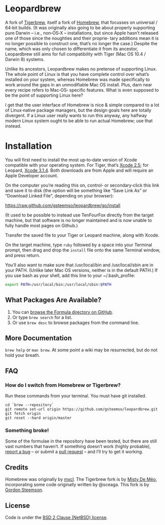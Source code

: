 Leopardbrew
===========

A fork of [Tigerbrew][tigerbrew], itself a fork of [Homebrew][homebrew], that
focusses on universal / 64‐bit builds.  (It was originally also going to be
about properly supporting pure Darwin – i.e., non‐OS‐X – installations, but
since Apple hasn’t released one of those since the noughties and their proprie‐
tary additions mean it is no longer possible to construct one, that’s no longer
the case.)  Despite the name, which was only chosen to differentiate it from
its ancestor, Leopardbrew still aims for full compatibility with Tiger (Mac OS
10.4 / Darwin 8) systems.

Unlike its ancestors, Leopardbrew makes no pretense of supporting Linux.  The
whole point of Linux is that you have complete control over what’s installed on
your system, whereas Homebrew was made specifically to work around the gaps in
an unmodifiable Mac OS install.  Plus, darn near every recipe refers to Mac‐OS‐
specific features.  What is even supposed to be the point of supporting Linux
here?

I get that the user interface of Homebrew is nice & simple compared to a lot of
Linux‐native package managers, but the design goals here are totally divergent.
If a Linux user really wants to run this anyway, any halfway modern Linux
system ought to be able to run actual Homebrew; use that instead.


Installation
============

You will first need to install the most up‐to‐date version of Xcode compatible
with your operating system.  For Tiger, that’s [Xcode 2.5][xc25]; for Leopard,
[Xcode 3.1.4][xc314].  Both downloads are from Apple and will require an Apple
Developer account.

On the computer you’re reading this on, control‐ or secondary‐click this link
and save it to disk (the option will be something like “Save Link As” or
“Download Linked File”, depending on your browser):

<https://raw.github.com/gsteemso/leopardbrew/go/install>

(It used to be possible to instead use TenFourFox directly from the target
machine, but that software is no longer maintained and is now unable to fully
handle most pages on Github.)

Transfer the saved file to your Tiger or Leopard machine, along with Xcode.

On the target machine, type `ruby` followed by a space into your Terminal
prompt, then drag and drop the `install` file onto the same Terminal window,
and press return.

You’ll also want to make sure that /usr/local/bin and /usr/local/sbin are in
your PATH.  (Unlike later Mac OS versions, neither is in the default PATH.)
If you use bash as your shell, add this line to your ~/.bash_profile:

```sh
export PATH=/usr/local/bin:/usr/local/sbin:$PATH
```

What Packages Are Available?
----------------------------
1. You can [browse the Formula directory on GitHub][formula].
2. Or type `brew search` for a list.
3. Or use `brew desc` to browse packages from the command line.

More Documentation
------------------
`brew help` or `man brew`.  At some point a wiki may be resurrected, but do not
hold your breath.

FAQ
---

### How do I switch from Homebrew or Tigerbrew?

Run these commands from your terminal.  You must have git installed.

```
cd `brew --repository`
git remote set-url origin https://github.com/gsteemso/leopardbrew.git
git fetch origin
git reset --hard origin/master
```

### Something broke!

Some of the formulae in the repository have been tested, but there are still
vast numbers that haven’t.  If something doesn’t work (highly probable),
[report a bug][issues] – or submit a [pull request][prs] – and I’ll try to get
it working.

Credits
-------

Homebrew was originally by [mxcl][mxcl].  The Tigerbrew fork is by
[Misty De Méo][mistydemeo], incorporating some code originally written by
@sceaga.  This fork is by [Gordon Steemson][gsteemso].

License
-------
Code is under the [BSD 2 Clause (NetBSD) license][license].

[Tigerbrew]:https://github.com/mistydemeo/tigerbrew
[Homebrew]:http://brew.sh
[xc25]:https://developer.apple.com/download/more/?=xcode%202.5
[xc314]:https://developer.apple.com/download/more/?=xcode%203.1.4
[formula]:https://github.com/gsteemso/leopardbrew/tree/master/Library/Formula
[issues]:https://github.com/gsteemso/leopardbrew/issues
[prs]:https://github.com/gsteemso/leopardbrew/pulls
[mxcl]:http://twitter.com/mxcl
[mistydemeo]:https://github.com/mistydemeo
[gsteemso]:https://github.com/gsteemso
[license]:https://github.com/gsteemso/leopardbrew/blob/master/LICENSE.txt
